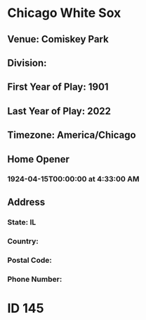 # Chicago White Sox
## Venue: Comiskey Park
## Division: 
## First Year of Play: 1901
## Last Year of Play: 2022
## Timezone: America/Chicago
## Home Opener
### 1924-04-15T00:00:00 at 4:33:00 AM
## Address
### 
### State: IL
### Country: 
### Postal Code: 
### Phone Number: 
# ID 145